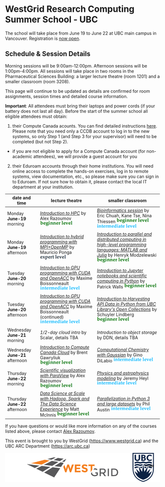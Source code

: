# WestGrid Research Computing Summer School - UBC

The school will take place from June 19 to June 22 at UBC main campus in Vancouver. Registration is
[now open](https://www.eventbrite.ca/e/westgrid-research-computing-summer-school-ubc-tickets-33260995533).

## Schedule & Session Details

Morning sessions will be 9:00am-12:00pm. Afternoon sessions will be 1:00pm-4:00pm. All sessions will take
place in two rooms in the Pharmaceutical Sciences Building: a larger lecture theatre (room 1201) and a
smaller classroom (room 3208).

This page will continue to be updated as details are confirmed for room assignments, session times and
detailed course information.

**Important**: All attendees must bring their laptops and power cords (if your battery does not last
all day). Before the start of the summer school all eligible attendees must obtain:
1. their Compute Canada acounts. You can find detailed instructions
   [here](https://www.computecanada.ca/research-portal/account-management/apply-for-an-account). Please
   note that you need only a CCDB account to log in to the new systems, so only Step 1 (and Step 3 for
   your supervisor) will need to be completed (but not Step 2).
  - if you are not eligible to apply for a Compute Canada account (for non-academic attendees), we will
    provide a guest account for you
2. their Eduroam accounts through their home institutions. You will need online access to complete the
   hands-on exercises, log in to remote systems, view documentation, etc., so please make sure you can
   sign in to Eduroam. If not sure how to obtain it, please contact the local IT department at your
   institution.

| date and time | lecture theatre | smaller classroom |
| ------------- | --------------- | ----------------- |
| Monday **June-19** morning | [*Introduction to HPC*](intro.md) by Alex Razoumov ![beginner](beginner.png) | [*Bioinformatics session*](bioinfo.md) by Eric Chuah, Kane Tse, Nina Thiessen ![beginner](beginner.png) ![intermediate](intermediate.png) |
| Monday **June-19** afternoon | [*Introduction to hybrid programming with MPI+OpenMP*](mauricio.md) by Mauricio Ponga ![expert](expert.png) | [*Introduction to parallel and distributed computing in high-level programming languages: MATLAB and Julia*](henryk.md) by Henryk Modzelewski ![beginner](beginner.png) |
| Tuesday **June-20** morning | [*Introduction to GPU programming with CUDA and OpenACC*](maxime.md) by Maxime Boissonneault ![intermediate](intermediate.png) | [*Introduction to Jupyter notebooks and scientific computing in Python*](patrick.md) by Patrick Walls ![beginner](beginner.png) |
| Tuesday **June-20** afternoon | [*Introduction to GPU programming with CUDA and OpenACC*](maxime.md) by Maxime Boissonneault (continued) ![intermediate](intermediate.png) | [*Introduction to Harvesting API Data in Python from UBC Library's Open Collections*](schuyler.md) by Schuyler Lindberg ![beginner](beginner.png) |
| Wednesday **June-21** morning | *1/2-day cloud intro* by Scalar, details TBA | *Introduction to object storage* by DDN, details TBA |
| Wednesday **June-21** afternoon | [*Introduction to Compute Canada Cloud*](brent.md) by Brent Gawryliuk ![beginner](beginner.png) | [*Computational Chemistry with Gaussian*](gino.md) by Gino DiLabio ![intermediate](intermediate.png) |
| Thursday **June-22** morning | [*Scientific visualization with ParaView*](visualization.md) by Alex Razoumov ![beginner](beginner.png) | [*Physics and astrophysics modeling*](jeremy.md) by Jeremy Heyl ![intermediate](intermediate.png) |
| Thursday **June-22** afternoon | [*Data Science at Scale with Hadoop, Spark and The Data Science Experience*](ibm.md) by Matt McInnis ![beginner](beginner.png) | [*Parallelization in Python 3 and large datasets*](https://github.com/phaustin/parallel_python_course/blob/master/austin.md) by Phil Austin ![intermediate](intermediate.png) |

If you have questions or would like more information on any of the courses listed above, please contact
[Alex Razoumov](mailto:alex.razoumov@westgrid.ca).

This event is brought to you by WestGrid (https://www.westgrid.ca) and the UBC ARC Department (https://arc.ubc.ca)

![WestGrid and UBC](logos.png)
